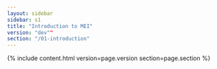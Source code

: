 ```yaml
---
layout: sidebar
sidebar: s1
title: "Introduction to MEI"
version: "dev""
section: "/01-introduction"
---
```

{% include content.html version=page.version section=page.section %}
